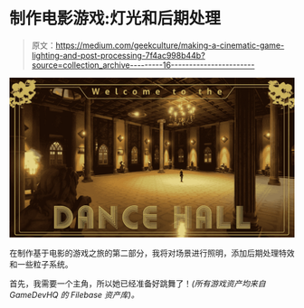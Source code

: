 # 制作电影游戏:灯光和后期处理

> 原文：<https://medium.com/geekculture/making-a-cinematic-game-lighting-and-post-processing-7f4ac998b44b?source=collection_archive---------16----------------------->

![](img/0c12957e216dc821579397e64efaba72.png)

在制作基于电影的游戏之旅的第二部分，我将对场景进行照明，添加后期处理特效和一些粒子系统。

首先，我需要一个主角，所以她已经准备好跳舞了！*(所有游戏资产均来自 GameDevHQ 的 Filebase 资产库)。*